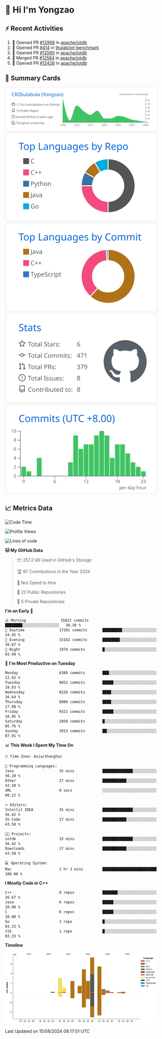# 👋 Hi I'm Yongzao

## ⚡ Recent Activities
<!--START_SECTION:activity-->
1. 💪 Opened PR [#12998](https://github.com/apache/iotdb/pull/12998) in [apache/iotdb](https://github.com/apache/iotdb)
2. 💪 Opened PR [#414](https://github.com/thulab/iot-benchmark/pull/414) in [thulab/iot-benchmark](https://github.com/thulab/iot-benchmark)
3. 💪 Opened PR [#12590](https://github.com/apache/iotdb/pull/12590) in [apache/iotdb](https://github.com/apache/iotdb)
4. 🎉 Merged PR [#12584](https://github.com/apache/iotdb/pull/12584) in [apache/iotdb](https://github.com/apache/iotdb)
5. 💪 Opened PR [#12426](https://github.com/apache/iotdb/pull/12426) in [apache/iotdb](https://github.com/apache/iotdb)
<!--END_SECTION:activity-->

## 🎑 Summary Cards

[![](https://raw.githubusercontent.com/CRZbulabula/CRZbulabula/main/profile-summary-card-output/github/0-profile-details.svg)](https://github.com/vn7n24fzkq/github-profile-summary-cards)
[![](https://raw.githubusercontent.com/CRZbulabula/CRZbulabula/main/profile-summary-card-output/github/1-repos-per-language.svg)](https://github.com/vn7n24fzkq/github-profile-summary-cards) [![](https://raw.githubusercontent.com/CRZbulabula/CRZbulabula/main/profile-summary-card-output/github/2-most-commit-language.svg)](https://github.com/vn7n24fzkq/github-profile-summary-cards)
[![](https://raw.githubusercontent.com/CRZbulabula/CRZbulabula/main/profile-summary-card-output/github/3-stats.svg)](https://github.com/vn7n24fzkq/github-profile-summary-cards) [![](https://raw.githubusercontent.com/CRZbulabula/CRZbulabula/main/profile-summary-card-output/github/4-productive-time.svg)](https://github.com/vn7n24fzkq/github-profile-summary-cards)

## 📈 Metrics Data

<!--START_SECTION:waka-->
![Code Time](http://img.shields.io/badge/Code%20Time-673%20hrs%2035%20mins-blue)

![Profile Views](http://img.shields.io/badge/Profile%20Views-1-blue)

![Lines of code](https://img.shields.io/badge/From%20Hello%20World%20I%27ve%20Written-29.8%20million%20lines%20of%20code-blue)

**🐱 My GitHub Data** 

> 📦 257.2 kB Used in GitHub's Storage 
 > 
> 🏆 97 Contributions in the Year 2024
 > 
> 🚫 Not Opted to Hire
 > 
> 📜 22 Public Repositories 
 > 
> 🔑 5 Private Repositories 
 > 
**I'm an Early 🐤** 

```text
🌞 Morning                15022 commits       ████████░░░░░░░░░░░░░░░░░   30.38 % 
🌆 Daytime                17281 commits       █████████░░░░░░░░░░░░░░░░   34.95 % 
🌃 Evening                15162 commits       ████████░░░░░░░░░░░░░░░░░   30.67 % 
🌙 Night                  1974 commits        █░░░░░░░░░░░░░░░░░░░░░░░░   03.99 % 
```
📅 **I'm Most Productive on Tuesday** 

```text
Monday                   6388 commits        ███░░░░░░░░░░░░░░░░░░░░░░   12.92 % 
Tuesday                  9852 commits        █████░░░░░░░░░░░░░░░░░░░░   19.93 % 
Wednesday                8226 commits        ████░░░░░░░░░░░░░░░░░░░░░   16.64 % 
Thursday                 8889 commits        ████░░░░░░░░░░░░░░░░░░░░░   17.98 % 
Friday                   9321 commits        █████░░░░░░░░░░░░░░░░░░░░   18.85 % 
Saturday                 2850 commits        █░░░░░░░░░░░░░░░░░░░░░░░░   05.76 % 
Sunday                   3913 commits        ██░░░░░░░░░░░░░░░░░░░░░░░   07.91 % 
```


📊 **This Week I Spent My Time On** 

```text
🕑︎ Time Zone: Asia/Shanghai

💬 Programming Languages: 
Java                     35 mins             ██████████████░░░░░░░░░░░   56.20 % 
Other                    27 mins             ███████████░░░░░░░░░░░░░░   43.58 % 
XML                      0 secs              ░░░░░░░░░░░░░░░░░░░░░░░░░   00.22 % 

🔥 Editors: 
IntelliJ IDEA            35 mins             ██████████████░░░░░░░░░░░   56.42 % 
VS Code                  27 mins             ███████████░░░░░░░░░░░░░░   43.58 % 

🐱‍💻 Projects: 
iotdb                    35 mins             ██████████████░░░░░░░░░░░   56.42 % 
Downloads                27 mins             ███████████░░░░░░░░░░░░░░   43.58 % 

💻 Operating System: 
Mac                      1 hr 3 mins         █████████████████████████   100.00 % 
```

**I Mostly Code in C++** 

```text
C++                      8 repos             ███████░░░░░░░░░░░░░░░░░░   26.67 % 
Java                     6 repos             █████░░░░░░░░░░░░░░░░░░░░   20.00 % 
C                        6 repos             █████░░░░░░░░░░░░░░░░░░░░   20.00 % 
Go                       1 repo              █░░░░░░░░░░░░░░░░░░░░░░░░   03.33 % 
CSS                      1 repo              █░░░░░░░░░░░░░░░░░░░░░░░░   03.33 % 
```



**Timeline**

![Lines of Code chart](https://raw.githubusercontent.com/CRZbulabula/CRZbulabula/main/assets/bar_graph.png)


 Last Updated on 15/08/2024 08:17:01 UTC
<!--END_SECTION:waka-->

